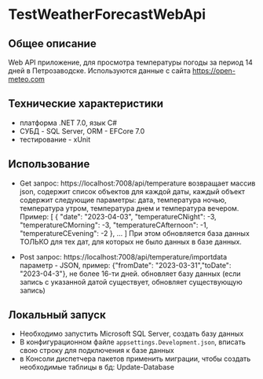 # TestWeatherForecastWebApi


## Общее описание

Web API приложение, для просмотра температуры погоды за период 14 дней в Петрозаводске. Используются данные с сайта https://open-meteo.com

## Технические характеристики

- платформа .NET 7.0, язык C#
- СУБД - SQL Server, ORM - EFCore 7.0
- тестирование - xUnit

## Использование

- Get запрос: https://localhost:7008/api/temperature
возвращает массив json, содержит список объектов для каждой даты, каждый объект содержит следующие параметры: дата, температура ночью, температура утром, температура днем и температура вечером. Пример: 
[
  {
    "date": "2023-04-03",
    "temperatureCNight": -3,
    "temperatureCMorning": -3,
    "temperatureCAfternoon": -1,
    "temperatureCEvening": -2
  },
  ...
]
При этом обновляется база данных ТОЛЬКО для тех дат, для которых не было данных в базе данных.

- Post запрос: https://localhost:7008/api/temperature/importdata параметр - JSON, пример: {"fromDate": "2023-03-31","toDate": "2023-04-3"}, не более 16-ти дней. обновляет базу данных (если запись с указанной датой существует, обновляет существующую запись)


## Локальный запуск
- Необходимо запустить Microsoft SQL Server, создать базу данных
- В конфигурационном файле `appsettings.Development.json`, вписать свою строку для подключения к базе данных
- в Консоли диспетчера пакетов применить миграции, чтобы создать необходимые таблицы в бд: Update-Database
